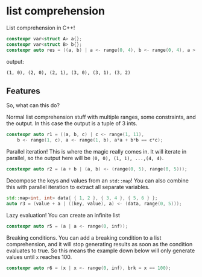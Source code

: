 # list comprehension
List comprehension in C++! 

```cpp
constexpr var<struct A> a{};
constexpr var<struct B> b{};
constexpr auto res = ((a, b) | a <- range(0, 4), b <- range(0, 4), a > b);
```
output:
```
(1, 0), (2, 0), (2, 1), (3, 0), (3, 1), (3, 2)
```

## Features
So, what can this do?

Normal list comprehension stuff with multiple ranges, some constraints, and the output. In this case the output is a tuple of 3 ints. 
```cpp
constexpr auto r1 = ((a, b, c) | c <- range(1, 11), 
    b <- range(1, c), a <- range(1, b), a*a + b*b == c*c);
``` 

Parallel iteration! This is where the magic really comes in. It will iterate in parallel, so the output here will be `(0, 0), (1, 1), ...,(4, 4)`.
```cpp
constexpr auto r2 = (a + b | (a, b) <- (range(0, 5), range(0, 5)));
```

Decompose the keys and values from an `std::map`! You can also combine this with parallel iteration to extract all separate variables.
```cpp
std::map<int, int> data{ { 1, 2 }, { 3, 4 }, { 5, 6 } };
auto r3 = (value + a | ((key, value), a) <- (data, range(0, 5)));
```

Lazy evaluation! You can create an infinite list
```cpp
constexpr auto r5 = (a | a <- range(0, inf));
```

Breaking conditions. You can add a breaking condition to a list comprehension, and it will stop generating results as soon as the condition evaluates to true. So this means the example down below will only generate values until `x` reaches 100.
```cpp
constexpr auto r6 = (x | x <- range(0, inf), brk = x == 100);
```
